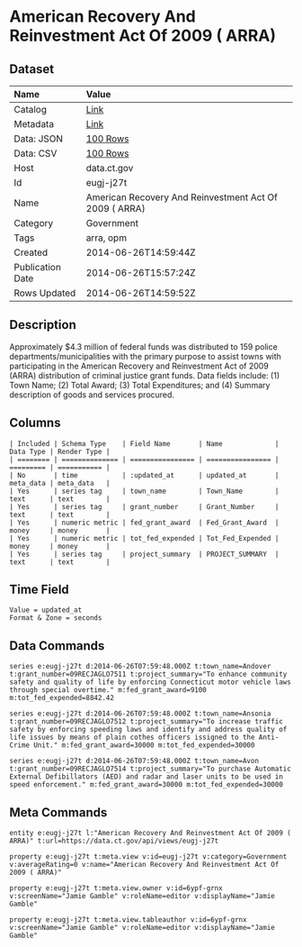 # American Recovery And Reinvestment Act Of 2009 ( ARRA)

## Dataset

| Name | Value |
| :--- | :---- |
| Catalog | [Link](https://catalog.data.gov/dataset/american-recovery-and-reinvestment-act-of-2009-arra) |
| Metadata | [Link](https://data.ct.gov/api/views/eugj-j27t) |
| Data: JSON | [100 Rows](https://data.ct.gov/api/views/eugj-j27t/rows.json?max_rows=100) |
| Data: CSV | [100 Rows](https://data.ct.gov/api/views/eugj-j27t/rows.csv?max_rows=100) |
| Host | data.ct.gov |
| Id | eugj-j27t |
| Name | American Recovery And Reinvestment Act Of 2009 ( ARRA) |
| Category | Government |
| Tags | arra, opm |
| Created | 2014-06-26T14:59:44Z |
| Publication Date | 2014-06-26T15:57:24Z |
| Rows Updated | 2014-06-26T14:59:52Z |

## Description

Approximately $4.3 million of federal funds was distributed to 159 police departments/municipalities with the primary purpose to assist towns with participating in the American Recovery and Reinvestment Act of 2009 (ARRA) distribution of criminal justice grant funds.  Data fields include: (1) Town Name; (2) Total Award; (3) Total Expenditures; and (4) Summary description of goods and services procured.

## Columns

```ls
| Included | Schema Type    | Field Name       | Name             | Data Type | Render Type |
| ======== | ============== | ================ | ================ | ========= | =========== |
| No       | time           | :updated_at      | updated_at       | meta_data | meta_data   |
| Yes      | series tag     | town_name        | Town_Name        | text      | text        |
| Yes      | series tag     | grant_number     | Grant_Number     | text      | text        |
| Yes      | numeric metric | fed_grant_award  | Fed_Grant_Award  | money     | money       |
| Yes      | numeric metric | tot_fed_expended | Tot_Fed_Expended | money     | money       |
| Yes      | series tag     | project_summary  | PROJECT_SUMMARY  | text      | text        |
```

## Time Field

```ls
Value = updated_at
Format & Zone = seconds
```

## Data Commands

```ls
series e:eugj-j27t d:2014-06-26T07:59:48.000Z t:town_name=Andover t:grant_number=09RECJAGLO7511 t:project_summary="To enhance community safety and quality of life by enforcing Connecticut motor vehicle laws through special overtime." m:fed_grant_award=9100 m:tot_fed_expended=8842.42

series e:eugj-j27t d:2014-06-26T07:59:48.000Z t:town_name=Ansonia t:grant_number=09RECJAGLO7512 t:project_summary="To increase traffic safety by enforcing speeding laws and identify and address quality of life issues by means of plain cothes officers issigned to the Anti-Crime Unit." m:fed_grant_award=30000 m:tot_fed_expended=30000

series e:eugj-j27t d:2014-06-26T07:59:48.000Z t:town_name=Avon t:grant_number=09RECJAGLO7514 t:project_summary="To purchase Automatic External Defibillators (AED) and radar and laser units to be used in speed enforcement." m:fed_grant_award=30000 m:tot_fed_expended=30000
```

## Meta Commands

```ls
entity e:eugj-j27t l:"American Recovery And Reinvestment Act Of 2009 ( ARRA)" t:url=https://data.ct.gov/api/views/eugj-j27t

property e:eugj-j27t t:meta.view v:id=eugj-j27t v:category=Government v:averageRating=0 v:name="American Recovery And Reinvestment Act Of 2009 ( ARRA)"

property e:eugj-j27t t:meta.view.owner v:id=6ypf-grnx v:screenName="Jamie Gamble" v:roleName=editor v:displayName="Jamie Gamble"

property e:eugj-j27t t:meta.view.tableauthor v:id=6ypf-grnx v:screenName="Jamie Gamble" v:roleName=editor v:displayName="Jamie Gamble"
```